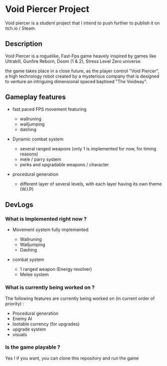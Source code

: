 # Void Piercer Project


Void piercer is a student project that I intend to push further to publish it on itch.io / Steam.

## Description

Void Piercer is a roguelike, Fast-Fps game heavely inspired by games like Ultrakill, Gunfire Reborn, Doom (1 & 2), Stress Level Zero universe.

the game takes place in a close future, as the player control "Void Piercer", a high technology robot created by a mysterious company that is designed to venture an intriguing dimensional spaced baptised "The Voidway". 

 ## Gameplay features

- fast paced FPS movement featuring
    -  wallruning
    -  walljumping
    -  dashing

- Dynamic combat system
    - several ranged weapons (only 1 is implemented for now, for timing reasons)
    - mele / parry system
    - perks and upgradable weapons / character

- procedural generation
    - different layer of several levels, with each layer having its own theme (W.I.P)


## DevLogs

### What is Implemented right now ?

- Movement system fully implemented
    - Wallruning 
    - Walljumping 
    - Dashing 

- combat system 
    - 1 ranged weapon (Energy revolver)
    - Melee system


### What is currently being worked on ?
The following features are currently being worked on (in current order of priority) :
- Procedural generation
- Enemy AI
- lootable currency (for upgrades)
- upgrade system
- visuals

### Is the game playable ?
Yes ! if you want, you can clone this repository and run the game 